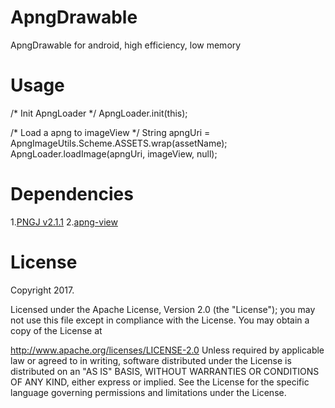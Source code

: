 # ApngDrawable
ApngDrawable for android, high efficiency, low memory


# Usage
/* Init ApngLoader */
ApngLoader.init(this);

/* Load a apng to imageView */
String apngUri = ApngImageUtils.Scheme.ASSETS.wrap(assetName);
ApngLoader.loadImage(apngUri, imageView, null);


# Dependencies
1.[PNGJ v2.1.1](https://github.com/leonbloy/pngj/)
2.[apng-view](https://github.com/sahasbhop/apng-view)


# License
Copyright 2017.

Licensed under the Apache License, Version 2.0 (the "License"); you may not use this file except in compliance with the License. You may obtain a copy of the License at

http://www.apache.org/licenses/LICENSE-2.0
Unless required by applicable law or agreed to in writing, software distributed under the License is distributed on an "AS IS" BASIS, WITHOUT WARRANTIES OR CONDITIONS OF ANY KIND, either express or implied. See the License for the specific language governing permissions and limitations under the License.
